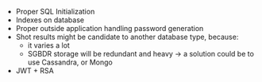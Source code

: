 - Proper SQL Initialization
- Indexes on database
- Proper outside application handling password generation
- Shot results might be candidate to another database type, because: 
    - it varies a lot
    - SGBDR storage will be redundant and heavy 
    -> a solution could be to use Cassandra, or Mongo
- JWT + RSA